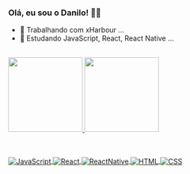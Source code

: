 ### Olá, eu sou o Danilo! 👋🐉

- 🔭 Trabalhando com xHarbour ...
- 🌱 Estudando JavaScript, React, React Native ...

##

<div>
  <a href="https://github.com/rafaballerini">
  <img height="150em" src="https://github-readme-stats.vercel.app/api?username=Demanuel001&show_icons=true&theme=dracula&include_all_commits=true&count_private=true"/>
  <img height="150em" src="https://github-readme-stats.vercel.app/api/top-langs/?username=Demanuel001&layout=compact&langs_count=7&theme=dracula"/>
</div>

 ## 
  
<div style="display: inline_block"><br>
  <img align="center" alt="JavaScript" src="https://img.shields.io/badge/JavaScript-F7DF1E?style=for-the-badge&logo=javascript&logoColor=black">
  <img align="center" alt="React" src="https://img.shields.io/badge/React-20232A?style=for-the-badge&logo=react&logoColor=61DAFB">
  <img align="center" alt="ReactNative" src="https://img.shields.io/badge/React_Native-20232A?style=for-the-badge&logo=react&logoColor=61DAFB">
  <img align="center" alt="HTML" src="https://img.shields.io/badge/HTML5-E34F26?style=for-the-badge&logo=html5&logoColor=white">
  <img align="center" alt="CSS" src="https://img.shields.io/badge/CSS3-1572B6?style=for-the-badge&logo=css3&logoColor=white">

</div>
  
  ##
